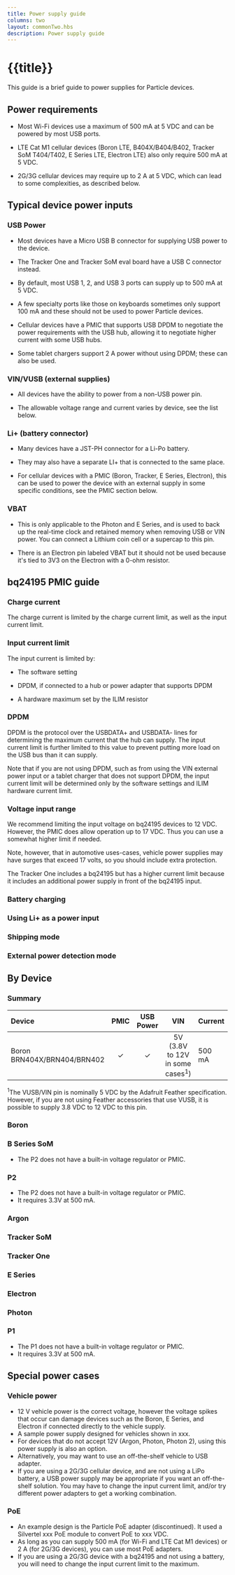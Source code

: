 ```yaml
---
title: Power supply guide
columns: two
layout: commonTwo.hbs
description: Power supply guide
---
```


# {{title}}

This guide is a brief guide to power supplies for Particle devices.

## Power requirements

- Most Wi-Fi devices use a maximum of 500 mA at 5 VDC and can be powered by most USB ports.

- LTE Cat M1 cellular devices (Boron LTE, B404X/B404/B402, Tracker SoM T404/T402, E Series LTE, Electron LTE) also only require 500 mA at 5 VDC.

- 2G/3G cellular devices may require up to 2 A at 5 VDC, which can lead to some complexities, as described below.

## Typical device power inputs

### USB Power

- Most devices have a Micro USB B connector for supplying USB power to the device.

- The Tracker One and Tracker SoM eval board have a USB C connector instead.

- By default, most USB 1, 2, and USB 3 ports can supply up to 500 mA at 5 VDC. 

- A few specialty ports like those on keyboards sometimes only support 100 mA and these should not be used to power Particle devices.

- Cellular devices have a PMIC that supports USB DPDM to negotiate the power requirements with the USB hub, allowing it to negotiate higher current with some USB hubs.

- Some tablet chargers support 2 A power without using DPDM; these can also be used.


### VIN/VUSB (external supplies)

- All devices have the ability to power from a non-USB power pin.

- The allowable voltage range and current varies by device, see the list below.


### Li+ (battery connector)

- Many devices have a JST-PH connector for a Li-Po battery.

- They may also have a separate LI+ that is connected to the same place.

- For cellular devices with a PMIC (Boron, Tracker, E Series, Electron), this can be used to power the device with an external supply in some specific conditions, see the PMIC section below.

### VBAT

- This is only applicable to the Photon and E Series, and is used to back up the real-time clock and retained memory when removing USB or VIN power. You can connect a Lithium coin cell or a supercap to this pin.

- There is an Electron pin labeled VBAT but it should not be used because it's tied to 3V3 on the Electron with a 0-ohm resistor.



## bq24195 PMIC guide

### Charge current

The charge current is limited by the charge current limit, as well as the input current limit.

### Input current limit

The input current is limited by:

- The software setting 

- DPDM, if connected to a hub or power adapter that supports DPDM

- A hardware maximum set by the ILIM resistor

### DPDM

DPDM is the protocol over the USBDATA+ and USBDATA- lines for determining the maximum current that the hub can supply. The input current limit is further limited to this value to prevent putting more load on the USB bus than it can supply.

Note that if you are not using DPDM, such as from using the VIN external power input or a tablet charger that does not support DPDM, the input current limit will be determined only by the software settings and ILIM hardware current limit.

### Voltage input range

We recommend limiting the input voltage on bq24195 devices to 12 VDC. However, the PMIC does allow operation up to 17 VDC. Thus you can use a somewhat higher limit if needed.

Note, however, that in automotive uses-cases, vehicle power supplies may have surges that exceed 17 volts, so you should include extra protection.

The Tracker One includes a bq24195 but has a higher current limit because it includes an additional power supply in front of the bq24195 input.

### Battery charging

### Using Li+ as a power input

### Shipping mode

### External power detection mode


## By Device

### Summary

| Device | PMIC | USB Power | VIN | Current | Notes |
| :--- | :---: | :---: | :---: | :--- | :--- | 
| Boron BRN404X/BRN404/BRN402 | &check; | &check; | 5V (3.8V to 12V in some cases<sup>1</sup>) | 500 mA | |




<sup>1</sup>The VUSB/VIN pin is nominally 5 VDC by the Adafruit Feather specification. However, if you are not using Feather accessories that use VUSB, it is possible to supply 3.8 VDC to 12 VDC to this pin. 

### Boron



### B Series SoM

- The P2 does not have a built-in voltage regulator or PMIC. 

### P2

- The P2 does not have a built-in voltage regulator or PMIC. 
- It requires 3.3V at 500 mA.

### Argon


### Tracker SoM

### Tracker One


### E Series

### Electron

### Photon


### P1

- The P1 does not have a built-in voltage regulator or PMIC. 
- It requires 3.3V at 500 mA.



## Special power cases

### Vehicle power

- 12 V vehicle power is the correct voltage, however the voltage spikes that occur can damage devices such as the Boron, E Series, and Electron if connected directly to the vehicle supply. 
- A sample power supply designed for vehicles shown in xxx.
- For devices that do not accept 12V (Argon, Photon, Photon 2), using this power supply is also an option.
- Alternatively, you may want to use an off-the-shelf vehicle to USB adapter. 
- If you are using a 2G/3G cellular device, and are not using a LiPo battery, a USB power supply may be appropriate if you want an off-the-shelf solution. You may have to change the input current limit, and/or try different power adapters to get a working combination.

### PoE

- An example design is the Particle PoE adapter (discontinued). It used a Silvertel xxx PoE module to convert PoE to xxx VDC.
- As long as you can supply 500 mA (for Wi-Fi and LTE Cat M1 devices) or 2 A (for 2G/3G devices), you can use most PoE adapters.
- If you are using a 2G/3G device with a bq24195 and not using a battery, you will need to change the input current limit to the maximum.
